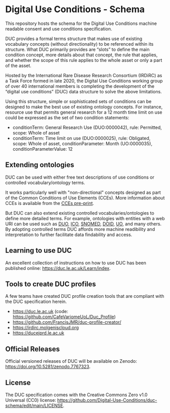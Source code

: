 # Digital Use Conditions - Schema 
This repository hosts the schema for the Digital Use Conditions machine readable consent and use conditions specification.

DUC provides a formal terms structure that makes use of existing vocabulary concepts (without directionality) to be referenced within its structure. What DUC primarily provides are “slots” to define the main condition concept, more details about that concept, the rule that applies, and whether the scope of this rule applies to the whole asset or only a part of the asset.

Hosted by the International Rare Disease Research Consortium (IRDiRC) as a Task Force formed in late 2020, the Digital Use Conditions working group of over 40 international members is completing the development of the “digital use conditions” (DUC) data structure to solve the above limitations.

Using this structure, simple or sophisticated sets of conditions can be designed to make the best use of existing ontology concepts. For instance, resource use that permits general research for a 12 month time limit on use could be expressed as the set of two condition statements:
- conditionTerm: General Research Use (DUO:0000042), rule: Permitted, scope: Whole of asset
- conditionTerm: Time limit on use (DUO:0000025), rule: Obligated, scope: Whole of asset, conditionParameter: Month (UO:0000035), conditionParameterValue: 12

## Extending ontologies
DUC can be used with either free text descriptions of use conditions or controlled vocabulary/ontology terms. 

It works particularly well with "non-directional" concepts designed as part of the Common Conditions of Use Elements (CCEs). More information about CCEs is available from the [CCEs pre-print](https://doi.org/10.5281/zenodo.8200044).

But DUC can also extend existing controlled vocabularies/ontologies to define more detailed terms. For example, ontologies with entities with a web URI can be used such as [DUO](https://www.ebi.ac.uk/ols/ontologies/duo), [ICO](https://www.ebi.ac.uk/ols/ontologies/ico), [SNOMED](https://www.ebi.ac.uk/ols/ontologies/snomed), [DOID](https://www.ebi.ac.uk/ols/ontologies/doid), [UO](https://www.ebi.ac.uk/ols/ontologies/uo), and many others. By adopting controlled terms DUC affords more machine readibility and interpretation to further facilitate data findability and access.

## Learning to use DUC
An excellent collection of instructions on how to use DUC has been published online: https://duc.le.ac.uk/Learn/index.

## Tools to create DUC profiles
A few teams have created DUC profile creation tools that are compliant with the DUC specification herein.

- https://duc.le.ac.uk (code: https://github.com/CafeVariomeUoL/Duc_Profile)
- https://github.com/FrancisJMR/duc-profile-creator/
- https://irdirc.molgeniscloud.org
- https://ducejprd.le.ac.uk

## Official Releases
Official versioned releases of DUC will be available on Zenodo: https://doi.org/10.5281/zenodo.7767323.

## License
The DUC specification comes with the Creative Commons Zero v1.0 Universal (CC0) license: https://github.com/Digital-Use-Conditions/duc-schema/edit/main/LICENSE.
